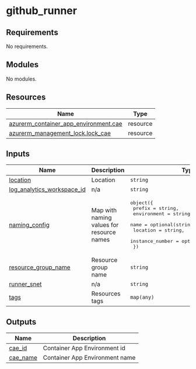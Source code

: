 # github_runner

<!-- BEGIN_TF_DOCS -->
## Requirements

No requirements.

## Modules

No modules.

## Resources

| Name | Type |
|------|------|
| [azurerm_container_app_environment.cae](https://registry.terraform.io/providers/hashicorp/azurerm/latest/docs/resources/container_app_environment) | resource |
| [azurerm_management_lock.lock_cae](https://registry.terraform.io/providers/hashicorp/azurerm/latest/docs/resources/management_lock) | resource |

## Inputs

| Name | Description | Type | Default | Required |
|------|-------------|------|---------|:--------:|
| <a name="input_location"></a> [location](#input\_location) | Location | `string` | n/a | yes |
| <a name="input_log_analytics_workspace_id"></a> [log\_analytics\_workspace\_id](#input\_log\_analytics\_workspace\_id) | n/a | `string` | n/a | yes |
| <a name="input_naming_config"></a> [naming\_config](#input\_naming\_config) | Map with naming values for resource names | <pre>object({<br/>    prefix          = string,<br/>    environment     = string,<br/>    name            = optional(string, "github-runner"),<br/>    location        = string,<br/>    instance_number = optional(number, 1),<br/>  })</pre> | n/a | yes |
| <a name="input_resource_group_name"></a> [resource\_group\_name](#input\_resource\_group\_name) | Resource group name | `string` | n/a | yes |
| <a name="input_runner_snet"></a> [runner\_snet](#input\_runner\_snet) | n/a | `string` | n/a | yes |
| <a name="input_tags"></a> [tags](#input\_tags) | Resources tags | `map(any)` | n/a | yes |

## Outputs

| Name | Description |
|------|-------------|
| <a name="output_cae_id"></a> [cae\_id](#output\_cae\_id) | Container App Environment id |
| <a name="output_cae_name"></a> [cae\_name](#output\_cae\_name) | Container App Environment name |
<!-- END_TF_DOCS -->
